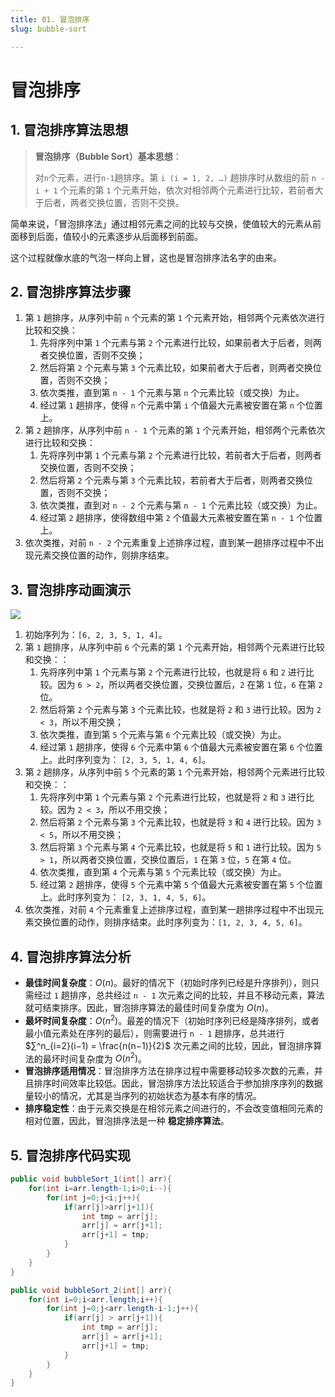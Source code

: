 ```yaml
---
title: 01. 冒泡排序
slug: bubble-sort

---
```


# 冒泡排序

## 1. 冒泡排序算法思想

> **冒泡排序（Bubble Sort）基本思想**：
> 
> 对`n`个元素，进行`n-1`趟排序。第 `i (i = 1, 2, …)` 趟排序时从数组的前 `n - i + 1` 个元素的第 `1` 个元素开始，依次对相邻两个元素进行比较，若前者大于后者，两者交换位置，否则不交换。

简单来说，「冒泡排序法」通过相邻元素之间的比较与交换，使值较大的元素从前面移到后面，值较小的元素逐步从后面移到前面。

这个过程就像水底的气泡一样向上冒，这也是冒泡排序法名字的由来。

## 2. 冒泡排序算法步骤

1. 第 `1` 趟排序，从序列中前 `n` 个元素的第 `1` 个元素开始，相邻两个元素依次进行比较和交换：
   1. 先将序列中第 `1` 个元素与第 `2` 个元素进行比较，如果前者大于后者，则两者交换位置，否则不交换；
   2. 然后将第 `2` 个元素与第 `3` 个元素比较，如果前者大于后者，则两者交换位置，否则不交换；
   3. 依次类推，直到第 `n - 1` 个元素与第 `n` 个元素比较（或交换）为止。
   4. 经过第 `1` 趟排序，使得 `n` 个元素中第 `i` 个值最大元素被安置在第 `n` 个位置上。
2. 第 `2` 趟排序，从序列中前 `n - 1` 个元素的第 `1` 个元素开始，相邻两个元素依次进行比较和交换：
   1. 先将序列中第 `1` 个元素与第 `2` 个元素进行比较，若前者大于后者，则两者交换位置，否则不交换；
   2. 然后将第 `2` 个元素与第 `3` 个元素比较，若前者大于后者，则两者交换位置，否则不交换；
   3. 依次类推，直到对 `n - 2` 个元素与第 `n - 1` 个元素比较（或交换）为止。
   4. 经过第 `2` 趟排序，使得数组中第 `2` 个值最大元素被安置在第 `n - 1` 个位置上。
3. 依次类推，对前 `n - 2` 个元素重复上述排序过程，直到某一趟排序过程中不出现元素交换位置的动作，则排序结束。

## 3. 冒泡排序动画演示

![](https://cdn.jsdelivr.net/gh/wecdn/img_0/2023/202303281728177.gif)

1. 初始序列为：`[6, 2, 3, 5, 1, 4]`。
2. 第 `1` 趟排序，从序列中前 `6` 个元素的第 `1` 个元素开始，相邻两个元素进行比较和交换：：
   1. 先将序列中第 `1` 个元素与第 `2` 个元素进行比较，也就是将 `6` 和 `2` 进行比较。因为 `6 > 2`，所以两者交换位置，交换位置后，`2` 在第 `1` 位，`6` 在第 `2` 位。
   2. 然后将第 `2` 个元素与第 `3` 个元素比较，也就是将 `2` 和 `3` 进行比较。因为 `2 < 3`，所以不用交换；
   3. 依次类推，直到第 `5` 个元素与第 `6` 个元素比较（或交换）为止。
   4. 经过第 `1` 趟排序，使得 `6` 个元素中第 `6` 个值最大元素被安置在第 `6` 个位置上。此时序列变为： `[2, 3, 5, 1, 4, 6]`。
3. 第 `2` 趟排序，从序列中前 `5` 个元素的第 `1` 个元素开始，相邻两个元素进行比较和交换：：
   1. 先将序列中第 `1` 个元素与第 `2` 个元素进行比较，也就是将 `2` 和 `3` 进行比较。因为 `2 < 3`，所以不用交换；
   2. 然后将第 `2` 个元素与第 `3` 个元素比较，也就是将 `3` 和 `4` 进行比较。因为 `3 < 5`，所以不用交换；
   3. 然后将第 `3` 个元素与第 `4` 个元素比较，也就是将 `5` 和 `1` 进行比较。因为 `5 > 1`，所以两者交换位置，交换位置后，`1` 在第 `3` 位，`5` 在第 `4` 位。
   4. 依次类推，直到第 `4` 个元素与第 `5` 个元素比较（或交换）为止。
   5. 经过第 `2` 趟排序，使得 `5` 个元素中第 `5` 个值最大元素被安置在第 `5` 个位置上。此时序列变为： `[2, 3, 1, 4, 5, 6]`。
4. 依次类推，对前 `4` 个元素重复上述排序过程，直到某一趟排序过程中不出现元素交换位置的动作，则排序结束。此时序列变为：`[1, 2, 3, 4, 5, 6]`。

## 4. 冒泡排序算法分析

- **最佳时间复杂度**：$O(n)$。最好的情况下（初始时序列已经是升序排列），则只需经过 `1` 趟排序，总共经过 `n - 1` 次元素之间的比较，并且不移动元素，算法就可结束排序。因此，冒泡排序算法的最佳时间复杂度为 $O(n)$。
- **最坏时间复杂度**：$O(n^2)$。最差的情况下（初始时序列已经是降序排列，或者最小值元素处在序列的最后），则需要进行 `n - 1` 趟排序，总共进行 $∑^n_{i=2}(i−1) = \frac{n(n−1)}{2}$ 次元素之间的比较，因此，冒泡排序算法的最坏时间复杂度为 $O(n^2)$。
- **冒泡排序适用情况**：冒泡排序方法在排序过程中需要移动较多次数的元素，并且排序时间效率比较低。因此，冒泡排序方法比较适合于参加排序序列的数据量较小的情况，尤其是当序列的初始状态为基本有序的情况。
- **排序稳定性**：由于元素交换是在相邻元素之间进行的，不会改变值相同元素的相对位置，因此，冒泡排序法是一种 **稳定排序算法**。

## 5. 冒泡排序代码实现

```java
public void bubbleSort_1(int[] arr){
    for(int i=arr.length-1;i>0;i--){
        for(int j=0;j<i;j++){
            if(arr[j]>arr[j+1]){
                int tmp = arr[j];
                arr[j] = arr[j+1];
                arr[j+1] = tmp;
            }
        }
    }
}

public void bubbleSort_2(int[] arr){
    for(int i=0;i<arr.length;i++){
        for(int j=0;j<arr.length-i-1;j++){
            if(arr[j] > arr[j+1]){
                int tmp = arr[j];
                arr[j] = arr[j+1];
                arr[j+1] = tmp;
            }
        }
    }
}
```